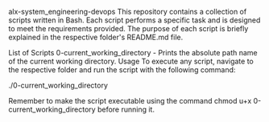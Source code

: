 alx-system_engineering-devops
This repository contains a collection of scripts written in Bash. Each script performs a specific task and is designed to meet the requirements provided. The purpose of each script is briefly explained in the respective folder's README.md file.

List of Scripts
0-current_working_directory - Prints the absolute path name of the current working directory.
Usage
To execute any script, navigate to the respective folder and run the script with the following command:

./0-current_working_directory

Remember to make the script executable using the command chmod u+x 0-current_working_directory before running it.
